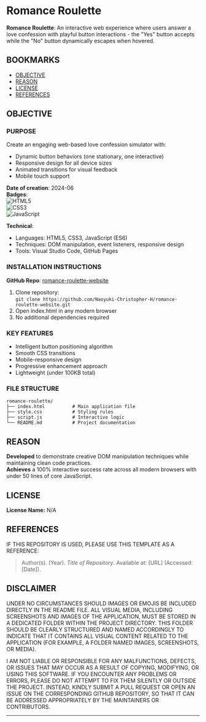 # Romance Roulette

**Romance Roulette**: An interactive web experience where users answer 
a love confession with playful button interactions - the "Yes" button 
accepts while the "No" button dynamically escapes when hovered.

## BOOKMARKS
- [OBJECTIVE](#objective)
- [REASON](#reason)
- [LICENSE](#license)
- [REFERENCES](#references)

## OBJECTIVE

### PURPOSE
Create an engaging web-based love confession simulator with:
- Dynamic button behaviors (one stationary, one interactive)
- Responsive design for all device sizes
- Animated transitions for visual feedback
- Mobile touch support

**Date of creation**: 2024-06  
**Badges**:  
![HTML5](https://img.shields.io/badge/HTML5-E34F26?logo=html5&logoColor=white)  
![CSS3](https://img.shields.io/badge/CSS3-1572B6?logo=css3&logoColor=white)  
![JavaScript](https://img.shields.io/badge/JavaScript-F7DF1E?logo=javascript&logoColor=black)

**Technical**:  
- Languages: HTML5, CSS3, JavaScript (ES6)
- Techniques: DOM manipulation, event listeners, responsive design
- Tools: Visual Studio Code, GitHub Pages

### INSTALLATION INSTRUCTIONS
**GitHub Repo**: [romance-roulette-website](https://github.com/Naoyuki-Christopher-H/romance-roulette-website)

1. Clone repository:  
   `git clone https://github.com/Naoyuki-Christopher-H/romance-roulette-website.git`
2. Open index.html in any modern browser
3. No additional dependencies required

### KEY FEATURES
- Intelligent button positioning algorithm
- Smooth CSS transitions
- Mobile-responsive design
- Progressive enhancement approach
- Lightweight (under 100KB total)

### FILE STRUCTURE
```
romance-roulette/
├── index.html          # Main application file
├── style.css           # Styling rules
├── script.js           # Interactive logic
└── README.md           # Project documentation
```

## REASON
**Developed** to demonstrate creative DOM manipulation techniques while maintaining clean code practices.  
**Achieves** a 100% interactive success rate across all modern browsers with under 50 lines of core JavaScript.

## LICENSE

**License Name:** N/A 

## REFERENCES

IF THIS REPOSITORY IS USED, PLEASE USE THIS TEMPLATE AS A REFERENCE:

> Author(s). (Year). *Title of Repository*. Available at: \[URL] (Accessed: \[Date]).

## DISCLAIMER  

UNDER NO CIRCUMSTANCES SHOULD IMAGES OR EMOJIS BE INCLUDED DIRECTLY IN 
THE README FILE. ALL VISUAL MEDIA, INCLUDING SCREENSHOTS AND IMAGES OF 
THE APPLICATION, MUST BE STORED IN A DEDICATED FOLDER WITHIN THE PROJECT 
DIRECTORY. THIS FOLDER SHOULD BE CLEARLY STRUCTURED AND NAMED ACCORDINGLY 
TO INDICATE THAT IT CONTAINS ALL VISUAL CONTENT RELATED TO THE APPLICATION 
(FOR EXAMPLE, A FOLDER NAMED IMAGES, SCREENSHOTS, OR MEDIA).

I AM NOT LIABLE OR RESPONSIBLE FOR ANY MALFUNCTIONS, DEFECTS, OR ISSUES THAT 
MAY OCCUR AS A RESULT OF COPYING, MODIFYING, OR USING THIS SOFTWARE. IF YOU 
ENCOUNTER ANY PROBLEMS OR ERRORS, PLEASE DO NOT ATTEMPT TO FIX THEM SILENTLY 
OR OUTSIDE THE PROJECT. INSTEAD, KINDLY SUBMIT A PULL REQUEST OR OPEN AN ISSUE 
ON THE CORRESPONDING GITHUB REPOSITORY, SO THAT IT CAN BE ADDRESSED APPROPRIATELY 
BY THE MAINTAINERS OR CONTRIBUTORS.

---
